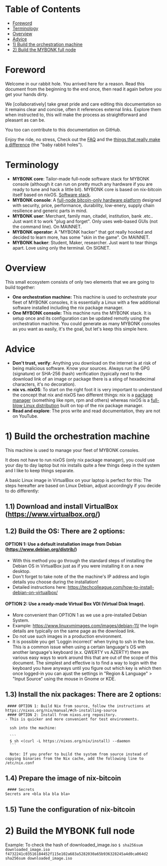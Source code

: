 # Table of Contents

  - [Foreword](#foreword)
  - [Terminology](#terminology)
  - [Overview](#overview)
  - [Advice](#advice)
  - [1) Build the orchestration machine](#build-orchestration-machine)
  - [2) Build the MYBONK full node](#build-mybonk-full-node)



# Foreword
Welcome in our rabbit hole. 
You arrived here for a reason. Read this document from the beginning to the end once, then read it again before you get your hands dirty. 
  
We [collaboratively] take great pride and care editing this documentation so it remains clear and concise, often it references external links. Explore them when instructed to, this will make the process as straightforward and pleasant as can be.
  
You too can contribute to this documentation on GitHub.
  
Enjoy the ride, no stress, Check out the [FAQ](FAQ.md) and the [things that really make a difference](BABY-RABBIT-HOLES.md) (the "baby rabbit holes").

# Terminology
- **MYBONK core**: Tailor-made full-node software stack for MYBONK console (although it can run on pretty much any hardware if you are ready to tune and hack a little bit). MYBONK core is based on nix-bitcoin itself based on nixOS. [Software stack](MYBONK-STACK.md).
- **MYBONK console**: A [full-node bitcoin-only hardware platform](https://mybonk.co) designed with security, price, performance, durability, low-enery, supply chain resilience and generic parts in mind.
- **MYBONK user**: Merchant, family man, citadel, institution, bank .etc.. Just want it to work "plug and forget". Only uses web-based GUIs (not the command line). On MAINNET.
- **MYBONK operator**: A "MYBONK hacker" that got really hooked and decided to learn more, has some "skin in the game". On MAINNET.
- **MYBONK hacker**: Student, Maker, researcher. Just want to tear things apart. Love using only the terminal. On SIGNET.

# Overview

This small ecosystem consists of only two elements that we are going to build together:
  
- **One orchestration machine:**
  This machine is used to orchestrate your fleet of MYBONK consoles, it is essentially a Linux with a few additional software installed including the nix package manager.
- **One MYBONK console:**
  This machine runs the MYBONK stack. It is setup once and its configuration can be updated remotly using the orchestration machine.
  You could generate as many MYBONK consoles as you want as easily, it's the goal, but let's keep this simple here.
  
# Advice
- **Don't trust, verify**: Anything you download on the internet is at risk of being malicious software. Know your sources. Always run the GPG (signature) or SHA-256 (hash) verification (typically next to the download link of an image or package there is a sting of hexadecimal characters, it's no decoration).
- **nix vs. nixOS**: To start on the right foot it is very important to understand the concept that nix and nixOS two different things: nix is a [package manager](https://en.wikipedia.org/wiki/Package_manager) (something like npm, rpm and others) whereas nixOS is a [full-blow Linux distribution](https://en.wikipedia.org/wiki/NixOS) built on top of the nix package manager.
- **Read and explore**: The pros write and read documentation, they are not on YouTube. 






<a name="build-orchestration-machine"></a>
# 1) Build the orchestration machine
This machine is used to manage your fleet of MYBONK consoles.
  
It does not have to run nixOS (only nix package manager), you could use your day to day laptop but nix installs quite a few things deep in the system and I like to keep things separate. 
  
A basic Linux image in VirtualBox on your laptop is perfect for this: The steps hereafter are based on Linux Debian, adjust accordingly if you decide to do differently:
## 1.1) Download and install VirtualBox (https://www.virtualbox.org/)
## 1.2) Build the OS: There are 2 options:
  #### OPTION 1: Use a default installation image from Debian (https://www.debian.org/distrib/)
  - With this method you go through the standard steps of installing the Debian OS in VirtualBox just as if you were installing it on a new desktop.
  - Don't forget to take note of the the machine's IP address and login details you choose during the installation!
  - Detailed instructions here: https://techcolleague.com/how-to-install-debian-on-virtualbox/
  #### OPTION 2: Use a ready-made Virtual Box VDI (Virtual Disk Image). 
  - More convenient than OPTION 1 as we use a pre-installed Debian System. 
  - Example: https://www.linuxvmimages.com/images/debian-11/ the login details are typically on the same page as the download link. 
  - Do not use such images in a production environment. 
  - It is possible you get 'Loggin incorrect' when trying to ssh in the box. This is a common issue when using a certain language's OS with another language's keyboard (e.x. QWERTY vs AZERTY) there are various easy ways to work around this that are out of the scope of this document. The simplest and effective is to find a way to login with the keyboard you have anyways until you figure out which key is which then once logged-in you can ajust the settings in "Region & Language" > "Input Source" using the mouse in Gnome or KDE.
## 1.3) Install the nix packages: There are 2 options:
     #### OPTION 1: Build Nix from source, follow the instructions at https://nixos.org/nix/manual/#ch-installing-source
     #### OPTION 2: Install from nixos.org repository. 
    - This is quicker and more convenient for test environments.
      
      ssh into the machine:
  
      ```
      $ sh <(curl -L https://nixos.org/nix/install) --daemon
      ```
      
      Note: If you prefer to build the system from source instead of copying binaries from the Nix cache, add the following line to /etc/nix.conf

## 1.4) Prepare the image of nix-bitcoin
     #### Secrets
    Secrets are <bla bla bla bla> 
## 1.5) Tune the configuration of nix-bitcoin




<a name="build-mybonk-full-node"></a>
# 2) Build the MYBONK full node

<TBD>
<TBD>
<TBD>
  
  Example: To check the hash of downloaded_image.iso
      ```
      $ sha256sum downloaded_image.iso
      f4732241c03516184452f115e102a683a5282030a65b936328245a4d0ca064d2 sha256sum downloaded_image.iso
      ```





